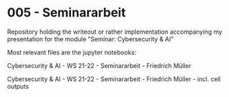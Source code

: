 # 005 - Seminararbeit

Repository holding the writeout or rather implementation accompanying my presentation for the module "Seminar: Cybersecurity & AI"

Most relevant files are the jupyter notebooks:

Cybersecurity & AI - WS 21-22 - Seminararbeit - Friedrich Müller

Cybersecurity & AI - WS 21-22 - Seminararbeit - Friedrich Müller - incl. cell outputs
